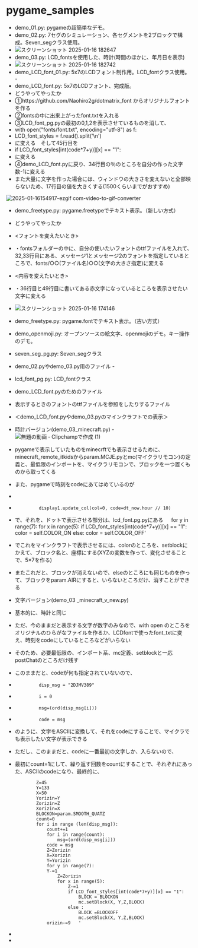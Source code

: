 # pygame_samples

 - demo_01.py: pygameの超簡単なデモ。
 - demo_02.py: 7セグのシミュレーション、各セグメントを2ブロックで構成。Seven_segクラス使用。
 -  ![スクリーンショット 2025-01-16 182647](https://github.com/user-attachments/assets/01e49458-5eaf-4e9f-a5c4-5ff23854cd5c)
 - demo_03.py: LCD_fontsを使用した、時計(時間のほかに、年月日を表示)
 - ![スクリーンショット 2025-01-16 182742](https://github.com/user-attachments/assets/3ae9dd7e-4fff-4466-adef-4d31b9a83a8d)
 - demo_LCD_font_01.py: 5x7のLCDフォント制作用。LCD_fontクラス使用。 -
 - demo_LCD_font.py: 5x7のLCDフォント、完成版。
 - どうやってやったか
 - ①https://github.com/Naohiro2g/dotmatrix_font    からオリジナルフォントを作る
 - ②fontsの中に出来上がったfont.txtを入れる
 - ③LCD_font_pg.pyの最初の0,1,2を表示させているものを消して、
 - with open("fonts/font.txt", encoding="utf-8") as f:
 - LCD_font_styles = f.read().split('\n')
 - に変える　そして45行目を
 - if LCD_font_styles[int(code*7+y)][x] == "1":
 - に変える
 - ④demo_LCD_font.pyに戻り、34行目の％のところを自分の作った文字数-1に変える
 - また大量に文字を作った場合には、ウィンドウの大きさを変えないと全部映らないため、17行目の値を大きくする(1500くらいまでがおすすめ)
        
![2025-01-16154917-ezgif com-video-to-gif-converter](https://github.com/user-attachments/assets/0a5dbc7b-a15f-4aaa-b718-6cb85f919cb7)

 - demo_freetype.py: pygame.freetypeでテキスト表示。（新しい方式）
 - どうやってやったか
 - <フォントを変えたいとき>
 - ・fontsフォルダーの中に、自分の使いたいフォントのttfファイルを入れて、32,33行目にある、メッセージ1とメッセージ2のフォントを指定しているところで、fonts/○○(ファイル名)○○(文字の大きさ指定)に変える
 - <内容を変えたいとき>
 - ・36行目と49行目に書いてある赤文字になっているところを表示させたい文字に変える
 - ![スクリーンショット 2025-01-16 174146](https://github.com/user-attachments/assets/28d3a725-dad9-4b76-ad92-94748193b360)
 - demo_freetype.py: pygame.fontでテキスト表示。（古い方式）

 - demo_openmoji.py: オープンソースの絵文字、openmojiのデモ。キー操作のデモ。
 - seven_seg_pg.py: Seven_segクラス
 - demo_02.pyやdemo_03.py用のファイル - 
 - lcd_font_pg.py: LCD_fontクラス
 - demo_LCD_font.pyのためのファイル
 - 表示するときのフォントのttfファイルを参照をしたりするファイル
 - ＜demo_LCD_font.pyやdemo_03.pyのマインクラフトでの表示＞
 - 時計バージョン(demo_03_minecraft.py)
 -![無題の動画 ‐ Clipchampで作成 (1)](https://github.com/user-attachments/assets/3ff12523-9cda-4a5e-912c-a066b8d0adf2)
 - pygameで表示していたものをminecrftでも表示させるために、minecraft_remote_itkidsからparam.MCJE.pyとmc(マイクラリモコン)の定義と、最低限のインポートを、マイクラリモコンで、ブロックを一つ置くものから取ってくる
 - また、pygameで時刻をcodeにあてはめているのが
 -
 -              display1.update_col(col=0, code=dt_now.hour // 10)
 -  で、それを、ドットで表示させる部分は、lcd_font.pg.pyにある
 　                         for y in range(7):
                                for x in range(5):
                                    if LCD_font_styles[int(code*7+y)][x] == "1":
                                        color = self.COLOR_ON
                                    else:
                                        color = self.COLOR_OFF'
  
    
 -  でこれをマインクラフトで表示させるには、colorのところを、setblockにかえて、ブロック名と、座標にする(XYZの変数を作って、変化させることで、5×7を作る)
 -  またこれだと、ブロックが消えないので、elseのところにも同じものを作って、ブロックをparam.AIRにすると、いらないところだけ、消すことができる
 -  文字バージョン(demo_03 _minecraft_v_new.py)
 -  基本的に、時計と同じ
 -  ただ、今のままだと表示する文字が数字のみなので、with open のところをオリジナルのひらがなファイルを作るか、LCDfontで使ったfont_txtに変え、時刻をcodeにしているところなどがいらない
 -  そのため、必要最低限の、インポート系、mc定義、setblockと一応postChatのところだけ残す
 -  このままだと、codeが何も指定されていないので、
 -              disp_msg = "2DJMV389"
 -              i = 0
 -              msg=(ord(disp_msg[i]))
 -              code = msg
 -  のように、文字をASCIIに変換して、それをcodeにすることで、マイクラでも表示したい文字が表示できる
 -  ただし、このままだと、codeに一番最初の文字しか、入らないので、
 -  最初にcount=1にして、繰り返す回数をcountにすることで、それぞれにあった、ASCIIのcodeになり、最終的に、
 
                Z=45
                Y=133
                X=50
                Yorizin=Y
                Zorizin=Z
                Xorizin=X
                BLOCKON=param.SMOOTH_QUATZ
                count=0
                for i in range (len(disp_msg)):
                    count+=1
                    for i in range(count):
                        msg=(ord(disp_msg[i]))
                    code = msg
                    Z=Zorizin
                    X=Xorizin
                    Y=Yorizin
                    for y in range(7):
                    Y-=1
                        Z=Zorizin
                        for x in range(5):
                            Z-=1
                            if LCD_font_styles[int(code*7+y)][x] == "1":
                                BLOCK = BLOCKON
                                mc.setBlock(X, Y,Z,BLOCK)
                            else :
                                BLOCK =BLOCKOFF
                                mc.setBlock(X, Y,Z,BLOCK)
                    orizin-=9   '   

 

    
 
                    
                        
 -                  


           


        
        
    
   
   
   
    
    
        
    



 

 
   

  
  
   
 
  - 

